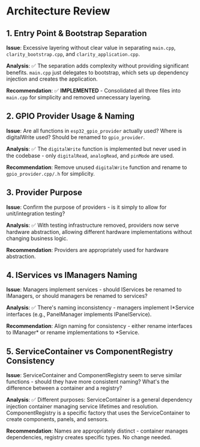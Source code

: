 # Architecture Review

## 1. Entry Point & Bootstrap Separation
**Issue**: Excessive layering without clear value in separating `main.cpp`, `clarity_bootstrap.cpp`, and `clarity_application.cpp`.

**Analysis**: ✅ The separation adds complexity without providing significant benefits. `main.cpp` just delegates to bootstrap, which sets up dependency injection and creates the application.

**Recommendation**: ✅ **IMPLEMENTED** - Consolidated all three files into `main.cpp` for simplicity and removed unnecessary layering.

## 2. GPIO Provider Usage & Naming  
**Issue**: Are all functions in `esp32_gpio_provider` actually used? Where is digitalWrite used? Should be renamed to `gpio_provider`.

**Analysis**: ✅ The `digitalWrite` function is implemented but never used in the codebase - only `digitalRead`, `analogRead`, and `pinMode` are used.

**Recommendation**: Remove unused `digitalWrite` function and rename to `gpio_provider.cpp/.h` for simplicity.

## 3. Provider Purpose
**Issue**: Confirm the purpose of providers - is it simply to allow for unit/integration testing?

**Analysis**: ✅ With testing infrastructure removed, providers now serve hardware abstraction, allowing different hardware implementations without changing business logic.

**Recommendation**: Providers are appropriately used for hardware abstraction.

## 4. IServices vs IManagers Naming
**Issue**: Managers implement services - should IServices be renamed to IManagers, or should managers be renamed to services?

**Analysis**: ✅ There's naming inconsistency - managers implement I*Service interfaces (e.g., PanelManager implements IPanelService).

**Recommendation**: Align naming for consistency - either rename interfaces to IManager* or rename implementations to *Service.

## 5. ServiceContainer vs ComponentRegistry Consistency
**Issue**: ServiceContainer and ComponentRegistry seem to serve similar functions - should they have more consistent naming? What's the difference between a container and a registry?

**Analysis**: ✅ Different purposes: ServiceContainer is a general dependency injection container managing service lifetimes and resolution. ComponentRegistry is a specific factory that uses the ServiceContainer to create components, panels, and sensors.

**Recommendation**: Names are appropriately distinct - container manages dependencies, registry creates specific types. No change needed.